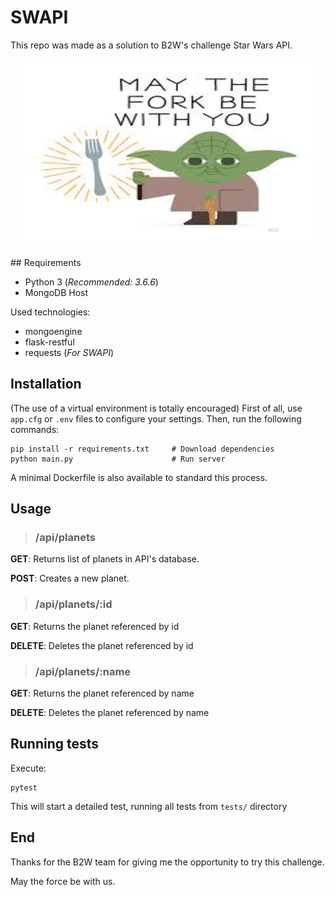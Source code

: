 # SWAPI

This repo was made as a solution to B2W's challenge Star Wars API.
<p align="center">
    <img width="460" height="300" src=./resources/img/yoda-fork.jpg />
</p>
## Requirements

- Python 3 (*Recommended: 3.6.6*)
- MongoDB Host

Used technologies:

* mongoengine
* flask-restful
* requests (*For SWAPI*)

## Installation

(The use of a virtual environment is totally encouraged)
First of all, use `app.cfg` or `.env` files to configure your settings.
Then, run the following commands:

```
pip install -r requirements.txt     # Download dependencies
python main.py                      # Run server
```

A minimal Dockerfile is also available to standard this process.

## Usage

> ### /api/planets
**GET**: Returns list of planets in API's database.

**POST**: Creates a new planet.

> ### /api/planets/:id
 **GET**: Returns the planet referenced by id

 **DELETE**: Deletes the planet referenced by id

 > ### /api/planets/:name
 **GET**: Returns the planet referenced by name

 **DELETE**: Deletes the planet referenced by name

## Running tests

Execute:

```
pytest
```

This will start a detailed test, running all tests from `tests/` directory

## End

Thanks for the B2W team for giving me the opportunity to try this challenge.

May the force be with us.